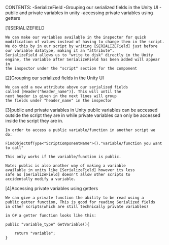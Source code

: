 CONTENTS:
    -SerializeField
    -Grouping our serialized fields in the Unity UI
    -public and private variables in unity
    -accessing private variables using getters

[1]SERIALIZEFIELD

    We can make our variables available in the inspector for quick modification of values instead of having to change them in the script.
    We do this by in our script by writing [SERIALIZEField] just before our variable datatype, making it an "attribute". 
    SerializeField allows us to "write to disk" directly in the Unity engine, the variable after SerializeField has been added will appear in 
    the inspector under the "script" section for the component

[2]Grouping our serialized fields in the Unity UI
    
    We can add a new attribute above our serialized fields
    called [Header("header_name")]. This will until the 
    next header is given in the next lines will group
    the fields under "header_name" in the inspector

[3]public and private variables in Unity
    public variables can be accessed outside the script they are
    in while private variables can only be accessed inside the
    script they are in.

    In order to access a public variable/function in another script we
    do:

    FindObjectOfType<"ScriptComponentName">()."variable/function you want to call"

    This only works if the variable/function is public.
    
    Note: public is also another way of making a variable 
    available in unity like [SerializeField] however its less
    safe as [SerializeField] doesn't allow other scripts to 
    accidentally modify a variable.


[4]Accessing private variables using getters

    We can give a private function the ability to be read using a
    public getter function, This is good for reading Serialized fields 
    in other scripts(which are still technically private variables)
    
    in C# a getter function looks like this:

    public "variable_type" GetVariable(){

        return "variable";
    }